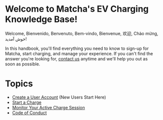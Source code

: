 # Welcome to Matcha's EV Charging Knowledge Base!

Welcome, Bienvenido, Benvenuto, Bem-vindo, Bienvenue, 欢迎, Chào mừng, خوش آمدید!

In this handbook, you'll find everything you need to know to sign-up for Matcha, start charging, and manage your experience. If you can't find the answer you're looking for, [contact us](https://www.matchaelectric.com/contact) anytime and we'll help you out as soon as possible.

# Topics

* [Create a User Account](https://github.com/Matcha-Electric/manual/blob/main/create-a-user-account.md) (New Users Start Here)
* [Start a Charge](https://github.com/Matcha-Electric/manual/blob/main/start-a-charge.md)
* [Monitor Your Active Charge Session](https://github.com/Matcha-Electric/manual/blob/main/monitor-your-charge-session.md)
* [Code of Conduct](https://github.com/Matcha-Electric/manual/blob/main/code-of-conduct.md)

  
